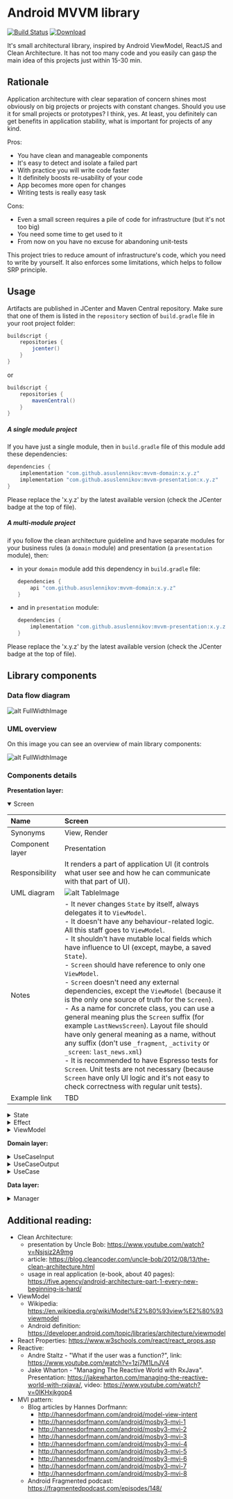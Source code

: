 # Android MVVM library
 [![Build Status](https://travis-ci.org/asuslennikov/mvvm.svg?branch=master)](https://travis-ci.org/asuslennikov/mvvm) [![Download](https://api.bintray.com/packages/asuslennikov/maven/android-mvvm/images/download.svg)](https://bintray.com/asuslennikov/maven/android-mvvm/_latestVersion)

It's small architectural library, inspired by Android ViewModel, ReactJS and Clean Architecture. 
It has not too many code and you easily can gasp the main idea of this projects just within 15-30 min.

## Rationale

Application architecture with clear separation of concern shines most obviously on big projects or projects with
constant changes. Should you use it for small projects or prototypes? I think, yes. At least, you definitely can
get benefits in application stability, what is important for projects of any kind.

Pros:
- You have clean and manageable components
- It's easy to detect and isolate a failed part
- With practice you will write code faster
- It definitely boosts re-usability of your code
- App becomes more open for changes
- Writing tests is really easy task

Cons:
- Even a small screen requires a pile of code for infrastructure (but it's not too big)
- You need some time to get used to it
- From now on you have no excuse for abandoning unit-tests

This project tries to reduce amount of infrastructure's code, which you need to write by yourself. 
It also enforces some limitations, which helps to follow SRP principle.

## Usage
Artifacts are published in JCenter and Maven Central repository. Make sure that one of them is listed
in the `repository` section of `build.gradle` file in your root project folder:
```groovy
buildscript {
    repositories {
        jcenter()
    }
}
```
or
```groovy
buildscript {
    repositories {
        mavenCentral()
    }
}
```
##### A single module project
If you have just a single module, then in `build.gradle` file of this module add these dependencies:
```groovy
dependencies {
    implementation "com.github.asuslennikov:mvvm-domain:x.y.z"
    implementation "com.github.asuslennikov:mvvm-presentation:x.y.z"
}
```
Please replace the 'x.y.z' by the latest available version (check the JCenter badge at the top of file).

##### A multi-module project
if you follow the clean architecture guideline and have separate modules 
for your business rules (a `domain` module) and presentation (a `presentation` module), then:
- in your `domain` module add this dependency in `build.gradle` file:
    ```groovy
    dependencies {
        api "com.github.asuslennikov:mvvm-domain:x.y.z"
    }
    ```
- and in `presentation` module:
    ```groovy
    dependencies {
        implementation "com.github.asuslennikov:mvvm-presentation:x.y.z"
    }
    ```
Please replace the 'x.y.z' by the latest available version (check the JCenter badge at the top of file).

## Library components

### Data flow diagram

![alt FullWidthImage](./documentation/GeneralComponents.png "Data flow (communication) diagram")

### UML overview

On this image you can see an overview of main library components:

![alt FullWidthImage](./documentation/UmlOverview.png "UML overview of main components")

### Components details

**Presentation layer:**
<details open>
    <summary>Screen</summary>

| Name            | Screen |
| :---            | :--- |
| Synonyms        | View, Render |
| Component layer | Presentation |
| Responsibility  | It renders a part of application UI (it controls what user see and how he can communicate with that part of UI). |
| UML diagram     | ![alt TableImage](./documentation/ScreenComponent.png "UML diagram for Screen component") |
| Notes           | - It never changes `State` by itself, always delegates it to `ViewModel`. <br /> - It doesn't have any behaviour-related logic. All this staff goes to `ViewModel`. <br /> - It shouldn't have mutable local fields which have influence to UI (except, maybe, a saved `State`). <br /> - `Screen` should have reference to only one `ViewModel`. <br /> - `Screen`  doesn't need any external dependencies, except the `ViewModel` (because it is the only one source of truth for the `Screen`). <br />  - As a name for concrete class, you can use a general meaning plus the `Screen` suffix (for example `LastNewsScreen`). Layout file should have only general meaning as a name, without any suffix (don't use `_fragment`, `_activity` or `_screen`: `last_news.xml`) <br /> - It is recommended to have Espresso tests for `Screen`. Unit tests are not necessary (because `Screen` have only UI logic and it's not easy to check correctness with regular unit tests). |
| Example link    | TBD |
 
</details>

<details>
    <summary>State</summary>

| Name            | State |
| :---            | :--- |
| Synonyms        | ViewState, ScreenState, UIModel, Model |
| Component layer | Presentation |
| Responsibility  | It describes a state (collection of elements' properties) at specific moment in time for part of UI |
| UML diagram     | ![alt TableImage](./documentation/StateComponent.png "UML diagram for State component") |
| Notes           | - It's a POJO class (data class in Kotlin). <br/> - It doesn't have any logic, only getters and setters. <br /> - Successor of this interface should never implement the `UseCaseInput` or `UseCaseOutput` in the same time. <br /> - As a name for implementation, it's recommended to use a name of specific screen and replace the `Screen` word by `State` (for example `LastNewsState`). <br /> - Should implement some mechanism for serialization / deseralization. For example, use the `@Parcel` annotation or set JSON annotations of your favorite mapper. <br /> - Fields have descriptive names, but not "action" names (use `newsListLoaderVisible` instead of `showNewsListLoader`). <br /> - No need in Unit tests. |
| Example link    | TBD |
 
</details>

<details>
    <summary>Effect</summary>

| Name            | Effect |
| :---            | :--- |
| Synonyms        | UIAction, Action |
| Component layer | Presentation |
| Responsibility  | It represents some UI action, which should be executed only once (for example, open keyboard or launch shake animation for element). |
| UML diagram     | ![alt TableImage](./documentation/EffectComponent.png "UML diagram for Effect component") |
| Notes           | - It's useful for one-shot events, which can be skipped if user is not interacting with UI at given time (if application is in background) |
| Example link    | TBD |
 
</details>

<details>
    <summary>ViewModel</summary>

| Name            | ViewModel |
| :---            | :--- |
| Synonyms        | Handler, Behaviour, Controller |
| Component layer | Presentation |
| Responsibility  | It defines what to render on screen and how to process user input. |
| UML diagram     | ![alt TableImage](./documentation/ViewModelComponent.png "UML diagram for ViewModel component") |
| Notes           | - Methods should have names which represent a happened interaction, but not the expected result (use `showMoreClicked()`, but not the `loadNextPage()`). <br /> - It can contain other `ViewModel`s. <br /> - You should remember, that when activity dies, the model dies as well. So keep in mind, that you should be able to restore inner `ViewModel`'s fields based on given `State` object. <br /> - All dependencies should be declared in constructor (don't use `SomeClass.getInstance()`, it makes component untestable). <br /> - Component should have Unit tests. |
| Example link    | TBD |
 
</details>

**Domain layer:**
<details>
    <summary>UseCaseInput</summary>

| Name            | UseCaseInput |
| :---            | :--- |
| Synonyms        | CommandArgument, Parameter |
| Component layer | Domain |
| Responsibility  | It holds input information for `UseCase` |
| UML diagram     | ![alt TableImage](./documentation/UseCaseInputComponent.png "UML diagram for UseCaseInput component") |
| Notes           | - It's a POJO class (data class in Kotlin). <br /> - It should be immutable. <br/> - It doesn't have any logic, only getters. <br /> - Successors of this interface shouldn't implement the `State` or `UseCaseOutput` interface at the same time. |
| Example link    | TBD |
 
</details>

<details>
    <summary>UseCaseOutput</summary>

| Name            | UseCaseOutput |
| :---            | :--- |
| Synonyms        | CommandResult |
| Component layer | Domain |
| Responsibility  | It holds `UseCase` result |
| UML diagram     | ![alt TableImage](./documentation/UseCaseOutputComponent.png "UML diagram for UseCaseOutput component") |
| Notes           | - It's a POJO class (data class in Kotlin). <br /> - It should be immutable. <br/> - It doesn't have any logic, only getters. <br /> - Successors of this interface shouldn't implement the `State` or `UseCaseInput` interface at the same time. |
| Example link    | TBD |
 
</details>

<details>
    <summary>UseCase</summary>

| Name            | UseCase |
| :---            | :--- |
| Synonyms        | BusinessScenario, Scenario, Interactor, Command |
| Component layer | Domain |
| Responsibility  | It contains application's business logic |
| UML diagram     | ![alt TableImage](./documentation/UseCaseComponent.png "UML diagram for UseCase component") |
| Notes           | - It has structure which is similar to algorithms: it has input data, result of work (output data) and rules by which it converts input to output. <br /> - Implementation can reference to another `UseCase`s. <br /> - It communicates with data layer using interfaces (should be defined in domain layer) and takes concrete implementations as arguments in constructor. <br /> - It has no connection with `State` in any way. <br /> - It should have regular unit tests (since it has no platform specific logic). |
| Example link    | TBD |
 
</details>

**Data layer:**
<details>
    <summary>Manager</summary>

| Name            | Manager |
| :---            | :--- |
| Synonyms        | Gateway, Repository |
| Component layer | Data |
| Responsibility  | It provides a platform specific implementation for interfaces, defined in domain layer |
| UML diagram     | No specific component diagram |
| Notes           | - It doesn't know anything about presentation layer. It depends only on domain layer. <br /> - It uses platform-specific tests (for example, you can use Robolectric). |
| Example link    | TBD |
 
</details>

## Additional reading:

- Clean Architecture:
  * presentation by Uncle Bob: https://www.youtube.com/watch?v=Nsjsiz2A9mg
  * article: https://blog.cleancoder.com/uncle-bob/2012/08/13/the-clean-architecture.html
  * usage in real application (e-book, about 40 pages): https://five.agency/android-architecture-part-1-every-new-beginning-is-hard/
- ViewModel
  * Wikipedia: https://en.wikipedia.org/wiki/Model%E2%80%93view%E2%80%93viewmodel
  * Android definition: https://developer.android.com/topic/libraries/architecture/viewmodel
- React Properties: https://www.w3schools.com/react/react_props.asp
- Reactive:
  * Andre Staltz - "What if the user was a function?", link: https://www.youtube.com/watch?v=1zj7M1LnJV4
  * Jake Wharton - "Managing The Reactive World with RxJava". Presentation: https://jakewharton.com/managing-the-reactive-world-with-rxjava/, video: https://www.youtube.com/watch?v=0IKHxjkgop4
- MVI pattern:
  * Blog articles by Hannes Dorfmann:
    - http://hannesdorfmann.com/android/model-view-intent
    - http://hannesdorfmann.com/android/mosby3-mvi-1
    - http://hannesdorfmann.com/android/mosby3-mvi-2
    - http://hannesdorfmann.com/android/mosby3-mvi-3
    - http://hannesdorfmann.com/android/mosby3-mvi-4
    - http://hannesdorfmann.com/android/mosby3-mvi-5
    - http://hannesdorfmann.com/android/mosby3-mvi-6
    - http://hannesdorfmann.com/android/mosby3-mvi-7
    - http://hannesdorfmann.com/android/mosby3-mvi-8
  * Android Fragmented podcast: https://fragmentedpodcast.com/episodes/148/
